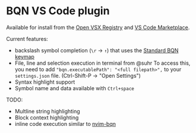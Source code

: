 # BQN VS Code plugin

Available for install from the [Open VSX Registry](https://open-vsx.org/extension/razetime/bqn-language) and [VS Code Marketplace](https://marketplace.visualstudio.com/items?itemName=razetime.bqn-language).

Current features:
- backslash symbol completion (`\r` -> `↑`) that uses the [Standard BQN keymap](https://mlochbaum.github.io/BQN/keymap.html)
- File, line and selection execution in terminal from @suhr
  To access this, you need to add `"bqn.executablePath": "<full filepath>",` to your `settings.json` file. (Ctrl-Shift-P ->  "Open Settings") 
- Syntax highlight support 
- Symbol name and data available with `Ctrl+space`

TODO:
- Multline string highlighting
- Block context highlighting
- inline code execution similar to [nvim-bqn](https://git.sr.ht/~detegr/nvim-bqn) 

